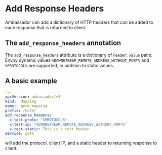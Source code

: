 # Add Response Headers

Ambassador can add a dictionary of HTTP headers that can be added to each response that is returned to client.

## The `add_response_headers` annotation

The `add_response_headers` attribute is a dictionary of `header`: `value` pairs. Envoy dynamic values `%DOWNSTREAM_REMOTE_ADDRESS_WITHOUT_PORT%` and `%PROTOCOL%` are supported, in addition to static values.

## A basic example

```yaml
---
apiVersion: ambassador/v1
kind:  Mapping
name:  qotm_mapping
prefix: /qotm/
add_response_headers:
  x-test-proto: "%PROTOCOL%"
  x-test-ip: "%DOWNSTREAM_REMOTE_ADDRESS_WITHOUT_PORT%"
  x-test-static: This is a test header
service: qotm
```

will add the protocol, client IP, and a static header to returning response to client.
